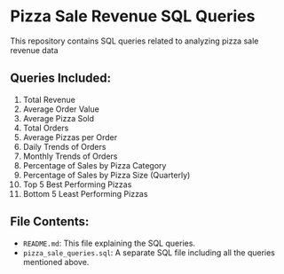 # Pizza Sale Revenue SQL Queries

This repository contains SQL queries related to analyzing pizza sale revenue data

## Queries Included:

1. Total Revenue
2. Average Order Value
3. Average Pizza Sold
4. Total Orders
5. Average Pizzas per Order
6. Daily Trends of Orders
7. Monthly Trends of Orders
8. Percentage of Sales by Pizza Category
9. Percentage of Sales by Pizza Size (Quarterly)
10. Top 5 Best Performing Pizzas
11. Bottom 5 Least Performing Pizzas

## File Contents:

- `README.md`: This file explaining the SQL queries.
- `pizza_sale_queries.sql`: A separate SQL file including all the queries mentioned above.

